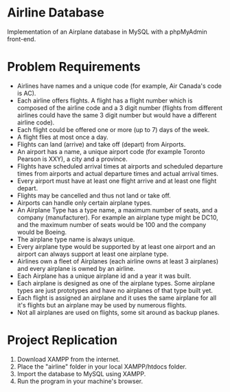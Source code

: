 # Airline Database
Implementation of an Airplane database in MySQL with a phpMyAdmin front-end.

# Problem Requirements
- Airlines have names and a unique code (for example, Air Canada's code is AC).
- Each airline offers flights. A flight has a flight number which is composed of the airline code and a 3 digit number (flights from different airlines could have the same 3 digit number but would have a different airline code). 
- Each flight could be offered one or more (up to 7) days of the week.
- A flight flies at most once a day.
- Flights can land (arrive) and take off (depart) from Airports.
- An airport has a name, a unique airport code (for example Toronto Pearson is XXY), a city and a province.
- Flights have scheduled arrival times at airports and scheduled departure times from airports and actual departure times and actual arrival times.
- Every airport must have at least one flight arrive and at least one flight depart.
- Flights may be cancelled and thus not land or take off.
- Airports can handle only certain airplane types.
- An Airplane Type has a type name, a maximum number of seats, and a company (manufacturer). For example an airplane type might be DC10, and the maximum number of
seats would be 100 and the company would be Boeing. 
- The airplane type name is always unique.
- Every airplane type would be supported by at least one airport and an airport can always support at least one airplane type.
- Airlines own a fleet of Airplanes (each airline owns at least 3 airplanes) and every airplane is owned by an airline.
- Each Airplane has a unique airplane id and a year it was built. 
- Each airplane is designed as one of the airplane types. Some airplane types are just prototypes and have no airplanes of that type built yet.
- Each flight is assigned an airplane and it uses the same airplane for all it's flights but an airplane may be used by numerous flights. 
- Not all airplanes are used on flights, some sit around as backup planes.

# Project Replication
1. Download XAMPP from the internet.
2. Place the "airline" folder in your local XAMPP/htdocs folder.
3. Import the database to MySQL using XAMPP.
4. Run the program in your machine's browser.

